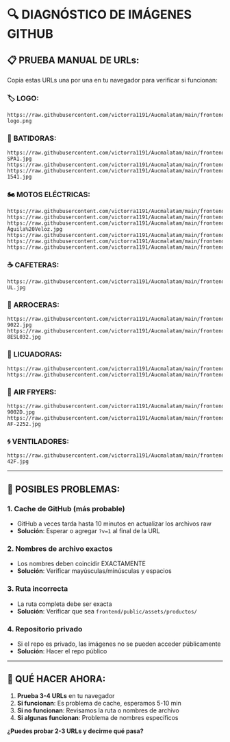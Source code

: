 # 🔍 DIAGNÓSTICO DE IMÁGENES GITHUB

## 📋 **PRUEBA MANUAL DE URLs:**

Copia estas URLs una por una en tu navegador para verificar si funcionan:

### 🏷️ **LOGO:**
```
https://raw.githubusercontent.com/victorra1191/Aucmalatam/main/frontend/public/assets/logo/aucma-logo.png
```

### 🥄 **BATIDORAS:**
```
https://raw.githubusercontent.com/victorra1191/Aucmalatam/main/frontend/public/assets/productos/ASMP-SPA1.jpg
https://raw.githubusercontent.com/victorra1191/Aucmalatam/main/frontend/public/assets/productos/HH9108S.jpg
https://raw.githubusercontent.com/victorra1191/Aucmalatam/main/frontend/public/assets/productos/SM-1541.jpg
```

### 🏍️ **MOTOS ELÉCTRICAS:**
```
https://raw.githubusercontent.com/victorra1191/Aucmalatam/main/frontend/public/assets/productos/Lobo.jpg
https://raw.githubusercontent.com/victorra1191/Aucmalatam/main/frontend/public/assets/productos/Commander%20II.jpg
https://raw.githubusercontent.com/victorra1191/Aucmalatam/main/frontend/public/assets/productos/Águila%20Veloz.jpg
https://raw.githubusercontent.com/victorra1191/Aucmalatam/main/frontend/public/assets/productos/Warrior.jpg
https://raw.githubusercontent.com/victorra1191/Aucmalatam/main/frontend/public/assets/productos/Commander.jpg
https://raw.githubusercontent.com/victorra1191/Aucmalatam/main/frontend/public/assets/productos/King.jpg
```

### ☕ **CAFETERAS:**
```
https://raw.githubusercontent.com/victorra1191/Aucmalatam/main/frontend/public/assets/productos/CMD0001-UL.jpg
```

### 🍚 **ARROCERAS:**
```
https://raw.githubusercontent.com/victorra1191/Aucmalatam/main/frontend/public/assets/productos/CYD50-9022.jpg
https://raw.githubusercontent.com/victorra1191/Aucmalatam/main/frontend/public/assets/productos/DRC-8ESL032.jpg
```

### 🥤 **LICUADORAS:**
```
https://raw.githubusercontent.com/victorra1191/Aucmalatam/main/frontend/public/assets/productos/LB6108A.jpg
https://raw.githubusercontent.com/victorra1191/Aucmalatam/main/frontend/public/assets/productos/LB6113.jpg
```

### 🍟 **AIR FRYERS:**
```
https://raw.githubusercontent.com/victorra1191/Aucmalatam/main/frontend/public/assets/productos/AF-9002D.jpg
https://raw.githubusercontent.com/victorra1191/Aucmalatam/main/frontend/public/assets/productos/HIC-AF-2252.jpg
```

### 🌀 **VENTILADORES:**
```
https://raw.githubusercontent.com/victorra1191/Aucmalatam/main/frontend/public/assets/productos/YH-42F.jpg
```

---

## 🔧 **POSIBLES PROBLEMAS:**

### 1. **Cache de GitHub** (más probable)
- GitHub a veces tarda hasta 10 minutos en actualizar los archivos raw
- **Solución**: Esperar o agregar `?v=1` al final de la URL

### 2. **Nombres de archivo exactos**
- Los nombres deben coincidir EXACTAMENTE
- **Solución**: Verificar mayúsculas/minúsculas y espacios

### 3. **Ruta incorrecta**
- La ruta completa debe ser exacta
- **Solución**: Verificar que sea `frontend/public/assets/productos/`

### 4. **Repositorio privado**
- Si el repo es privado, las imágenes no se pueden acceder públicamente
- **Solución**: Hacer el repo público

---

## 🎯 **QUÉ HACER AHORA:**

1. **Prueba 3-4 URLs** en tu navegador
2. **Si funcionan**: Es problema de cache, esperamos 5-10 min
3. **Si no funcionan**: Revisamos la ruta o nombres de archivo
4. **Si algunas funcionan**: Problema de nombres específicos

**¿Puedes probar 2-3 URLs y decirme qué pasa?**